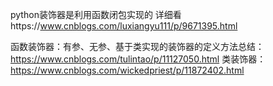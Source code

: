 python装饰器是利用函数闭包实现的
详细看https://www.cnblogs.com/luxiangyu111/p/9671395.html

函数装饰器：有参、无参、基于类实现的装饰器的定义方法总结：https://www.cnblogs.com/tulintao/p/11127050.html
类装饰器：https://www.cnblogs.com/wickedpriest/p/11872402.html